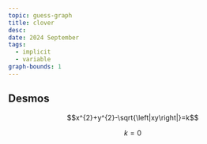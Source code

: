 ```yaml
---
topic: guess-graph
title: clover
desc: 
date: 2024 September
tags:
  - implicit
  - variable
graph-bounds: 1
---
```



## Desmos
```math
x^{2}+y^{2}-\sqrt{\left|xy\right|}=k
```
```math
k=0
```
